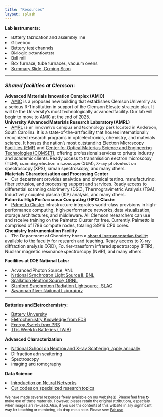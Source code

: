 ```yaml
---
title: "Resources"
layout: splash
---
```

<b>Lab instruments:</b>
<li>Battery fabrication and assembly line</li>
<li>Glovebox</li>
<li>Battery test channels</li>
<li>Biologic potentiostats</li>
<li>Ball mill</li>
<li>Box furnace, tube furnaces, vacuum ovens</li>
<li><a href="https://donghou-lab.github.io/assets/placeholder.jpg" class="image-popup">Summary Slide, Coming Soon</a></li>
<hr>

<h3 id="shared-facilities-at-clemson"><em>Shared facilities at Clemson</em>:</h3>
<b>Advanced Materials Innovation Complex (AMIC)</b>
<li><a href="https://cecas.clemson.edu/amic/">AMIC</a> is a proposed new building that establishes Clemson University as a serious R-1 institution in support of the Clemson Elevate strategic plan. It will be the University’s most technologically advanced facility. Our lab will begin to move to AMIC at the end of 2025.</li>
<b>University Advanced Materials Research Laboratory (AMRL)</b>
<li><a href="https://www.clemson.edu/cecas/research/facilities.html">AMRL</a> is an innovative campus and technology park located in Anderson, South Carolina. It is a state-of-the-art facility that houses internationally recognized research programs in optoelectronics, chemistry, and materials science. It houses the nation’s most outstanding <a href="https://www.clemson.edu/research/division-of-research/core-facilities/emf/capabilities/index.html">Electron Microscopy Facilities (EMF)</a> and <a href="https://www.clemson.edu/centers-institutes/comset/index.html">Center for Optical Materials Science and Engineering Technologies (COMSET)</a>, offering professional services to private industry and academic clients. Ready access to transmission electron microscopy (TEM), scanning electron microscope (SEM), X-ray photoelectron spectroscopy (XPS), raman spectroscopy, and many others.</li>
<b>Materials Characterization and Processing Center</b>
<li>Our department provides analytical and physical testing, manufacturing, fiber extrusion, and processing support and services. Ready access to differential scanning calorimetry (DSC), Thermogravimetric Analysis (TGA), Inductively coupled plasma (ICP) analysis, and many others.</li>
<b>Palmetto High Performance Computing (HPC) Cluster</b>
<li><a href="https://www.palmetto.clemson.edu/palmetto/">Palmetto Cluster</a> infrastructure integrates world-class provisions in high-performance computing, high-performance networks, data visualization, storage architectures, and middleware. All Clemson researchers can use and receive training on the Palmetto Cluster for free. Currently, Palmetto is comprised of 1786 compute nodes, totaling 34916 CPU cores.</li>
<b>Chemistry Instrumentation Facility</b>
<li>The Department of Chemistry hosts a <a href="https://scienceweb.clemson.edu/aif/">shared instrumentation facility</a> available to the faculty for research and teaching. Ready access to X-ray diffraction analysis (XRD), Fourier-transform infrared spectroscopy (FTIR), Nuclear magnetic resonance spectroscopy (NMR), and many others.</li>

<b>Facilities at DOE National Labs:</b>
<li><a href="https://www.aps.anl.gov/">Advanced Photon Source, ANL</a></li>
<li><a href="https://www.bnl.gov/nsls2/">National Synchrotron Light Source II, BNL</a></li>
<li><a href="https://neutrons.ornl.gov/sns">Spallation Neutron Source, ORNL</a></li>
<li><a href="https://www-ssrl.slac.stanford.edu/">Stanford Synchrotron Radiation Lightsource, SLAC</a></li>
<li><a href="https://www.srnl.gov/">Savannah River National Laboratory</a></li>
<hr>

<b>Batteries and Eletrochemistry:</b>
<li><a href="https://batteryuniversity.com/articles">Battery University</a></li>
<li><a href="https://knowledge.electrochem.org/">Eletrochemistry Knowledge from ECS</a></li>
<li><a href="https://video.austinpbs.org/show/energy-switch/episodes/season/1/">Energy Switch from PBS</a></li>
<li><a href="https://www.linkedin.com/newsletters/this-week-in-batteries-twib-7028855205660172288/">This Week In Batteries (TWIB)</a></li>

<b>Advanced Characterization</b>
<li><a href="https://www.anl.gov/education/national-school-on-neutron-and-xray-scattering">National School on Neutron and X-ray Scattering, apply annually</a></li>
<li>Diffraction adn scattering</li>
<li>Spectroscopy</li>
<li>Imaging and tomography</li>

<b>Data Science</b>
<li><a href="https://www.youtube.com/playlist?list=PLZHQObOWTQDNU6R1_67000Dx_ZCJB-3pi">Introduction on Neural Networks</a></li>
<li><a href="https://github.com/donghou-lab/">Our codes on specialized research topics</a></li>

<p><small> We have made several resources freely available on our website(s). Please feel free to make use of these materials. However, please retain the original attributions, especially when images are re-used. Also, if you use the contents of this website in any significant way for teaching or mentoring, do drop me a note. Please see: <a href="http://en.wikipedia.org/wiki/Fair_use">Fair use</a></small></p>